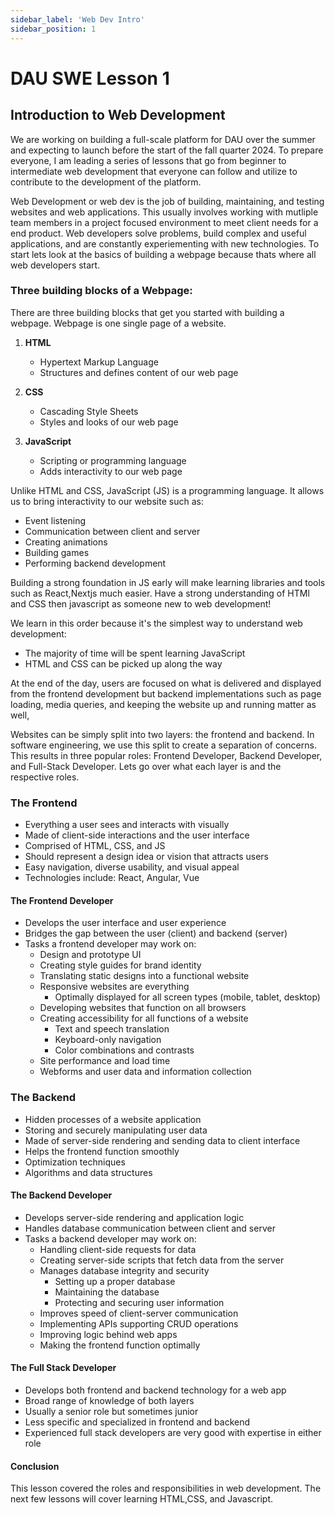 ```yaml
---
sidebar_label: 'Web Dev Intro'
sidebar_position: 1
---
```


# DAU SWE Lesson 1
## Introduction to Web Development

We are working on building a full-scale platform for DAU over the summer and expecting to launch before the start of the fall quarter 2024. To prepare everyone, I am leading a series of lessons that go from beginner to intermediate web development that everyone can follow and utilize to contribute to the development of the platform.

Web Development or web dev is the job of building, maintaining, and testing websites and web applications. This usually involves working with mutliple team members in a project focused environment to meet client needs for a end product. Web developers solve problems, build complex and useful applications, and are constantly experiementing with new technologies. To start lets look at the basics of building a webpage because thats where all web developers start. 

### Three building blocks of a Webpage:
There are three building blocks that get you started with building a webpage. 
Webpage is one single page of a website.

1. **HTML**
   - Hypertext Markup Language
   - Structures and defines content of our web page

2. **CSS**
   - Cascading Style Sheets
   - Styles and looks of our web page

3. **JavaScript**
   - Scripting or programming language
   - Adds interactivity to our web page

Unlike HTML and CSS, JavaScript (JS) is a programming language. It allows us to bring interactivity to our website such as:
- Event listening
- Communication between client and server
- Creating animations
- Building games
- Performing backend development

Building a strong foundation in JS early will make learning libraries and tools such as React,Nextjs much easier. Have a strong understanding of HTMl and CSS then javascript as someone new to web development!

We learn in this order because it's the simplest way to understand web development:
- The majority of time will be spent learning JavaScript 
- HTML and CSS can be picked up along the way

At the end of the day, users are focused on what is delivered and displayed from the frontend development but backend implementations such as page loading, media queries, and keeping the website up and running matter as well,

Websites can be simply split into two layers: the frontend and backend. In software engineering, we use this split to create a separation of concerns. This results in three popular roles: Frontend Developer, Backend Developer, and Full-Stack Developer. Lets go over what each layer is and the respective roles.

### The Frontend
- Everything a user sees and interacts with visually
- Made of client-side interactions and the user interface
- Comprised of HTML, CSS, and JS
- Should represent a design idea or vision that attracts users
- Easy navigation, diverse usability, and visual appeal
- Technologies include: React, Angular, Vue

#### The Frontend Developer
- Develops the user interface and user experience 
- Bridges the gap between the user (client) and backend (server)
- Tasks a frontend developer may work on:
  - Design and prototype UI
  - Creating style guides for brand identity
  - Translating static designs into a functional website
  - Responsive websites are everything
    - Optimally displayed for all screen types (mobile, tablet, desktop)
  - Developing websites that function on all browsers
  - Creating accessibility for all functions of a website
    - Text and speech translation
    - Keyboard-only navigation
    - Color combinations and contrasts
  - Site performance and load time
  - Webforms and user data and information collection

### The Backend
- Hidden processes of a website application
- Storing and securely manipulating user data
- Made of server-side rendering and sending data to client interface
- Helps the frontend function smoothly
- Optimization techniques
- Algorithms and data structures

#### The Backend Developer
- Develops server-side rendering and application logic
- Handles database communication between client and server
- Tasks a backend developer may work on:
  - Handling client-side requests for data
  - Creating server-side scripts that fetch data from the server
  - Manages database integrity and security
    - Setting up a proper database
    - Maintaining the database
    - Protecting and securing user information
  - Improves speed of client-server communication
  - Implementing APIs supporting CRUD operations
  - Improving logic behind web apps
  - Making the frontend function optimally

#### The Full Stack Developer
- Develops both frontend and backend technology for a web app
- Broad range of knowledge of both layers
- Usually a senior role but sometimes junior
- Less specific and specialized in frontend and backend
- Experienced full stack developers are very good with expertise in either role



#### Conclusion

This lesson covered the roles and responsibilities in web development.
The next few lessons will cover learning HTML,CSS, and Javascript.

